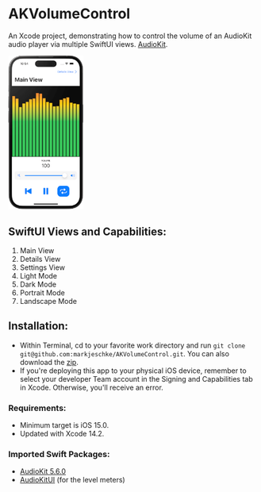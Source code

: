 # AKVolumeControl
An Xcode project, demonstrating how to control the volume of an AudioKit audio player via multiple SwiftUI views. [AudioKit](http://audiokit.io/).

<img src="assets/portrait-transparent.png" width="30%" alt="AK Volume Control interface in portrait orientation.">

## SwiftUI Views and Capabilities:
1. Main View
2. Details View
3. Settings View
4. Light Mode
5. Dark Mode
6. Portrait Mode
7. Landscape Mode

## Installation:
* Within Terminal, cd to your favorite work directory and run `git clone git@github.com:markjeschke/AKVolumeControl.git`. You can also download the [zip](https://github.com/markjeschke/AKVolumeControl/archive/refs/heads/main.zip).
* If you're deploying this app to your physical iOS device, remember to select your developer Team account in the Signing and Capabilities tab in Xcode. Otherwise, you'll receive an error.

### Requirements:
* Minimum target is iOS 15.0. 
* Updated with Xcode 14.2.

### Imported Swift Packages:
* [AudioKit 5.6.0](https://github.com/AudioKit/AudioKit)
* [AudioKitUI](https://github.com/AudioKit/AudioKitUI) (for the level meters)
